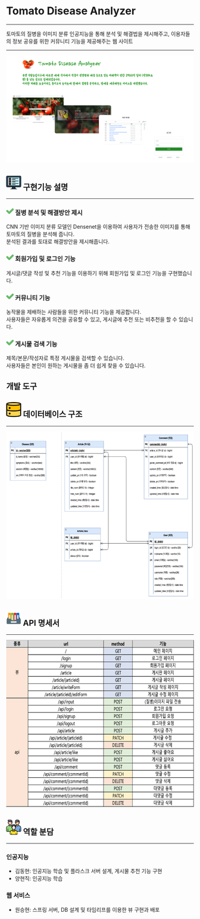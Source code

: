 # Tomato Disease Analyzer

<hr/> 
토마토의 질병을 이미지 분류 인공지능을 통해 분석 및 해결법을 제시해주고, 이용자들의 정보 공유를 위한 커뮤니티 기능을 제공해주는 웹 사이트  
<hr>

![img.png](readme_img/img.png)

## <img src="readme_img/img_3.png" width="40" height="40"> 구현기능 설명
<hr>

### <img src="readme_img/img_4.png" width="20" height="20"> 질병 분석 및 해결방안 제시
CNN 기반 이미지 분류 모델인 Densenet을 이용하여 사용자가 전송한 이미지를 통해 토마토의 질병을 분석해 줍니다. <br/>
분석된 결과를 토대로 해결방안을 제시해줍니다.

### <img src="readme_img/img_4.png" width="20" height="20"> 회원가입 및 로그인 기능
게시글/댓글 작성 및 추천 기능을 이용하기 위해 회원가입 및 로그인 기능을 구현했습니다. 

### <img src="readme_img/img_4.png" width="20" height="20"> 커뮤니티 기능
농작물을 제배하는 사람들을 위한 커뮤니티 기능을 제공합니다.<br>
사용자들은 자유롭게 의견을 공유할 수 있고, 게시글에 추천 또는 비추천을 할 수 있습니다.

### <img src="readme_img/img_4.png" width="20" height="20"> 게시물 검색 기능
제목/본문/작성자로 특정 게시물을 검색할 수 있습니다.<br>
사용자들은 본인이 원하는 게시물을 좀 더 쉽게 찾을 수 있습니다.

## 개발 도구

## <img src="readme_img/img_5.png" width="40" height="40"> 데이터베이스 구조
<hr>
<img src="readme_img/img_1.png" width="800" height="450"> 

## <img src="readme_img/img_6.png" width="40" height="40"> API 명세서
<hr>
<img src="readme_img/img_2.png" width="800" height="450">

## <img src="readme_img/img_8.png" width="40" height="40"> 역할 분담
<hr>

### 인공지능
- 김동현: 인공지능 학습 및 플라스크 서버 설계, 게시물 추천 기능 구현
- 양현직: 인공지능 학습

### 웹 서비스
- 원승현: 스프링 서버, DB 설계 및 타임리프를 이용한 뷰 구현과 배포
